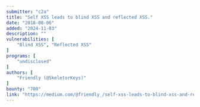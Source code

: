 ```yaml
---
submitter: "c2a"
title: "Self XSS leads to blind XSS and reflected XSS."
date: "2018-08-06"
added: "2024-11-03"
description: ""
vulnerabilities: [
    "Blind XSS", "Reflected XSS"
]
programs: [
    "undisclosed"
]
authors: [
    "Friendly (@SkeletorKeys)"
]
bounty: "700"
link: "https://medium.com/@friendly_/self-xss-leads-to-blind-xss-and-reflected-xss-950b1dc24647"
---
```




